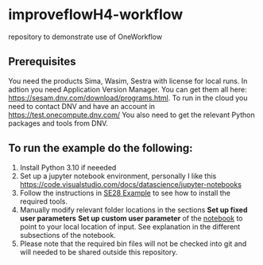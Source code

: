 # improveflowH4-workflow
repository to demonstrate use of OneWorkflow 
## Prerequisites 
You need the products Sima, Wasim, Sestra with license for local runs. In adtion you need Application Version Manager. You can get them all here: https://sesam.dnv.com/download/programs.html.
To run in the cloud you need to contact DNV and have an account in https://test.onecompute.dnv.com/ 
You also need to get the relevant Python packages and tools from DNV.

## To run the example do the following:
1. Install Python 3.10 if neeeded
2. Set up a jupyter notebook environment, personally I like this https://code.visualstudio.com/docs/datascience/jupyter-notebooks 
3. Follow the instructions in [SE28 Example](SE28ExampleSimaWasimSestra/workflowCoreDemoSE28SestraAndWasim.ipynb) to see how to install the required tools.
4. Manually modify relevant folder locations in the sections **Set up fixed user parameters**  **Set up custom user parameter** of the [notebook](SE28ExampleSimaWasimSestra\workflowCoreDemoSE28SestraAndWasim.ipynb) to point to your local location of input. See explanation in the different subsections of the notebook.
5. Please note that the required bin files will not be checked into git and will needed to be shared outside this repository.
